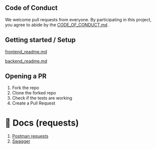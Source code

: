 ## Code of Conduct

We welcome pull requests from everyone. By participating in this project, you
agree to abide by the [CODE_OF_CONDUCT.md](https://github.com/espoo-dev/espoo-dev/blob/main/CODE_OF_CONDUCT.md)
.

## Getting started / Setup

[frontend_readme.md](https://github.com/espoo-dev/espoo-dev/blob/main/frontend/README.md)

[backend_readme.md](https://github.com/espoo-dev/espoo-dev/blob/main/backend/README.md)

## Opening a PR
1. Fork the repo
2. Clone the forked repo
3. Check if the tests are working
4. Create a Pull Request

# 📝 Docs (requests)

1. [Postman requests](https://www.postman.com/grey-zodiac-51715/workspace/espoo/overview)
1. [Swagger](https://espoo.herokuapp.com/api-docs/index.html)
